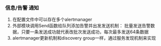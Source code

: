 ### 信息/告警 通知

1. 在配置文件中可以存在多个alertmanager
2. 外部模块调用Send函数给队列添加告警并出发发送机制：
批量发送告警数据，只要一条发送成功就代表改批次发送成功，每次最多发送64条数据
3. alertmanager更新机制和discovery group一样，通过服务发现机制来实现 